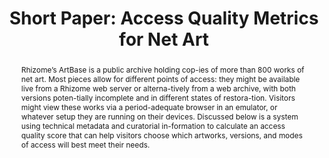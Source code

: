 ---
abstract: 'Rhizome’s ArtBase is a public archive holding cop-ies of more than 800
  works of net art. Most pieces allow for different points of access: they might be
  available live from a Rhizome web server or alterna-tively from a web archive, with
  both versions poten-tially incomplete and in different states of restora-tion. Visitors
  might view these works via a period-adequate browser in an emulator, or whatever
  setup they are running on their devices. Discussed below is a system using technical
  metadata and curatorial in-formation to calculate an access quality score that can
  help visitors choose which artworks, versions, and modes of access will best meet
  their needs.'
creators:
- Dragan Espenschied
date: null
document_url: https://az659834.vo.msecnd.net/eventsairwesteuprod/production-inconference-public/9efa686c89c244549bcfd1a3af32a178
grand_parent: iPRES
institutions:
- Rhizome
keywords:
- net art
- access
- emulation
landing_page_url: null
language: eng
layout: publication
license: CC-BY 4.0 International
notes_url: null
parent: iPRES 2022
publication_type: short paper
size: null
slides_url: null
source_name: iPRES
stream_url: null
title: 'Short Paper: Access Quality Metrics for Net Art'
year: 2022
---